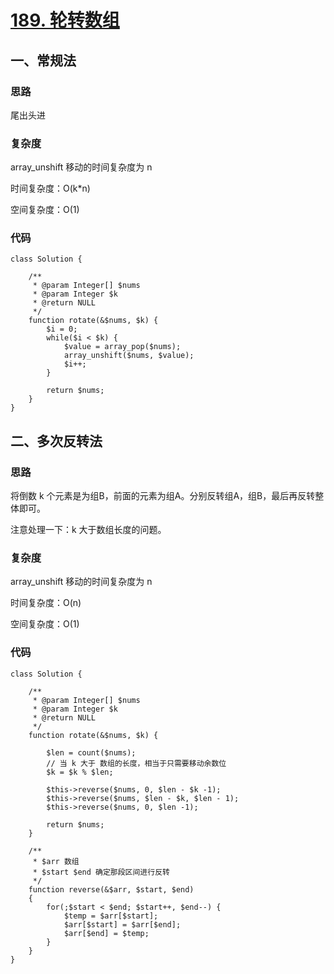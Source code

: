 # [189. 轮转数组](https://leetcode.cn/problems/rotate-array/)

## 一、常规法

### 思路

尾出头进

### 复杂度

array_unshift 移动的时间复杂度为 n

时间复杂度：O(k*n)

空间复杂度：O(1)

### 代码

```
class Solution {

    /**
     * @param Integer[] $nums
     * @param Integer $k
     * @return NULL
     */
    function rotate(&$nums, $k) {
        $i = 0;
        while($i < $k) {
            $value = array_pop($nums);
            array_unshift($nums, $value);
            $i++;
        }

        return $nums;
    }
}
```

## 二、多次反转法

### 思路

将倒数 k 个元素是为组B，前面的元素为组A。分别反转组A，组B，最后再反转整体即可。

注意处理一下：k 大于数组长度的问题。

### 复杂度

array_unshift 移动的时间复杂度为 n

时间复杂度：O(n)

空间复杂度：O(1)

### 代码

```
class Solution {

    /**
     * @param Integer[] $nums
     * @param Integer $k
     * @return NULL
     */
    function rotate(&$nums, $k) {

        $len = count($nums);
        // 当 k 大于 数组的长度，相当于只需要移动余数位
        $k = $k % $len;

        $this->reverse($nums, 0, $len - $k -1);
        $this->reverse($nums, $len - $k, $len - 1);
        $this->reverse($nums, 0, $len -1);

        return $nums;
    }

    /**
     * $arr 数组
     * $start $end 确定那段区间进行反转
     */
    function reverse(&$arr, $start, $end)
    {
        for(;$start < $end; $start++, $end--) {
            $temp = $arr[$start];
            $arr[$start] = $arr[$end];
            $arr[$end] = $temp;
        }
    }
}
```